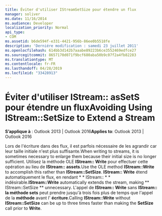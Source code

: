 ```yaml
---
title: Éviter d'utiliser IStreamSetSize pour étendre un flux
manager: soliver
ms.date: 11/16/2014
ms.audience: Developer
localization_priority: Normal
api_type:
- COM
ms.assetid: b6de594f-e331-4421-956b-86ee0b5518fe
description: 'Derniére modification : samedi 23 juillet 2011'
ms.openlocfilehash: 614bb3d142b7aaabe89223b6ce3552469edfce27
ms.sourcegitcommit: 8657170d071f9bcf680aba50b9c07f2a4fb82283
ms.translationtype: MT
ms.contentlocale: fr-FR
ms.lasthandoff: 04/28/2019
ms.locfileid: "33428913"
---
```

# <a name="avoiding-using-istreamsetsize-to-extend-a-stream"></a><span data-ttu-id="a2d59-103">Éviter d'utiliser IStream:: asSetS pour étendre un flux</span><span class="sxs-lookup"><span data-stu-id="a2d59-103">Avoiding Using IStream::SetSize to Extend a Stream</span></span>

  
  
<span data-ttu-id="a2d59-104">**S’applique à** : Outlook 2013 | Outlook 2016</span><span class="sxs-lookup"><span data-stu-id="a2d59-104">**Applies to**: Outlook 2013 | Outlook 2016</span></span> 
  
<span data-ttu-id="a2d59-105">Lors de l'écriture dans des flux, il est parfois nécessaire de les agrandir car leur taille initiale n'est plus suffisante.</span><span class="sxs-lookup"><span data-stu-id="a2d59-105">When writing to streams, it is sometimes necessary to enlarge them because their initial size is no longer sufficient.</span></span> <span data-ttu-id="a2d59-106">Utilisez la méthode OLE **IStream:: Write** pour effectuer cette opération au lieu de **IStream:: assets**.</span><span class="sxs-lookup"><span data-stu-id="a2d59-106">Use the OLE method **IStream::Write** to accomplish this rather than **IStream::SetSize**.</span></span> <span data-ttu-id="a2d59-107">**IStream:: Write** étend automatiquement le flux, en rendant \* \* IStream:: \* \* indésirable.</span><span class="sxs-lookup"><span data-stu-id="a2d59-107">**IStream::Write** automatically extends the stream, making \*\* IStream::SetSize \*\* unnecessary.</span></span> <span data-ttu-id="a2d59-108">L'appel de **IStream:: Write** sans **IStream:: la méthode sets** peut prendre jusqu'à trois fois plus de temps que l'appel de la **méthode** avant l' **écriture**.</span><span class="sxs-lookup"><span data-stu-id="a2d59-108">Calling **IStream::Write** without **IStream::SetSize** can be up to three times faster than making the **SetSize** call prior to **Write**.</span></span>
  

